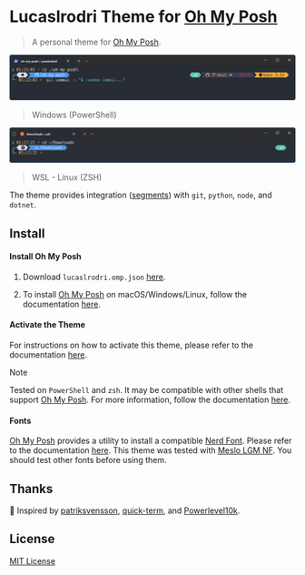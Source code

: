 # Lucaslrodri Theme for [Oh My Posh](https://ohmyposh.dev/)

> A personal theme for [Oh My Posh](https://ohmyposh.dev/).

![Lucaslrodri Oh My Posh Theme running on Windows (PowerShell)](windows.png)

> Windows (PowerShell)

![Lucaslrodri Oh My Posh Theme running on WSL (Linux - ZSH)](wls.png)

> WSL - Linux (ZSH)

The theme provides integration ([segments](https://ohmyposh.dev/docs/configuration/segment)) with `git`, `python`, `node`, and `dotnet`.

## Install

#### Install Oh My Posh

1. Download `lucaslrodri.omp.json` [here](https://github.com/lucaslrodri/oh-my-posh/releases/latest).

2. To install [Oh My Posh](https://ohmyposh.dev/) on macOS/Windows/Linux, follow the documentation [here](https://ohmyposh.dev/docs/installation/windows).

#### Activate the Theme

For instructions on how to activate this theme, please refer to the documentation [here](https://ohmyposh.dev/docs/installation/customize).

> [!NOTE]
>
> Tested on `PowerShell` and `zsh`. It may be compatible with other shells that support [Oh My Posh](https://ohmyposh.dev/). For more information, follow the documentation [here](https://ohmyposh.dev/docs/installation/prompt).

#### Fonts

[Oh My Posh](https://ohmyposh.dev/) provides a utility to install a compatible [Nerd Font](https://www.nerdfonts.com/). Please refer to the documentation [here](https://ohmyposh.dev/docs/installation/fonts). This theme was tested with [Meslo LGM NF](https://github.com/ryanoasis/nerd-fonts/releases/download/v3.0.2/Meslo.zip). You should test other fonts before using them.

## Thanks

💙 Inspired by [patriksvensson](https://github.com/JanDeDobbeleer/oh-my-posh/blob/main/themes/patriksvensson.omp.json), [quick-term](https://github.com/JanDeDobbeleer/oh-my-posh/blob/main/themes/quick-term.omp.json), and [Powerlevel10k](https://github.com/romkatv/powerlevel10k).

## License

[MIT License](./LICENSE)